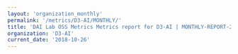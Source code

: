 ```yaml
---
layout: 'organization_monthly'
permalink: '/metrics/D3-AI/MONTHLY/'
title: 'DAI Lab OSS Metrics Metrics report for D3-AI | MONTHLY-REPORT-2018-10-26'
organization: 'D3-AI'
current_date: '2018-10-26'
---
```

